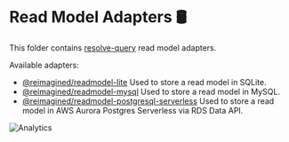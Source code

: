 # **Read Model Adapters** 🛢
This folder contains [resolve-query](../../core/resolve-query) read model adapters.

Available adapters:
* [@reimagined/readmodel-lite](./resolve-readmodel-lite)
	Used to store a read model in SQLite.
* [@reimagined/readmodel-mysql](./resolve-readmodel-mysql)
	Used to store a read model in MySQL.
* [@reimagined/readmodel-postgresql-serverless](./resolve-readmodel-postgresql-serverless)
	Used to store a read model in AWS Aurora Postgres Serverless via RDS Data API.

![Analytics](https://ga-beacon.appspot.com/UA-118635726-1/packages-readmodel-adapters-readme?pixel)
